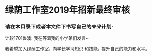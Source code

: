 # 绿荫工作室2019年招新最终审核

### 请在本目录下或者本文件下书写自己的未来计划:

计软1701鲁澳: 我在等着我的小学弟们发言~


我希望加入绿荫工作室，向学长学习知识
和技能，提升自己的能力和水平。
